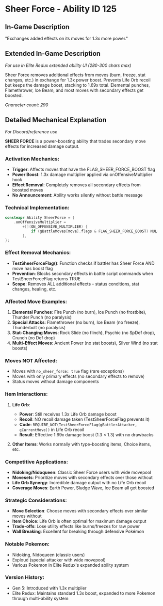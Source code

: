# Sheer Force - Ability ID 125

## In-Game Description
"Exchanges added effects on its moves for 1.3x more power."

## Extended In-Game Description
*For use in Elite Redux extended ability UI (280-300 chars max)*

Sheer Force removes additional effects from moves (burn, freeze, stat changes, etc.) in exchange for 1.3x power boost. Prevents Life Orb recoil but keeps the damage boost, stacking to 1.69x total. Elemental punches, Flamethrower, Ice Beam, and most moves with secondary effects get boosted.

*Character count: 290*

## Detailed Mechanical Explanation
*For Discord/reference use*

**SHEER FORCE** is a power-boosting ability that trades secondary move effects for increased damage output.

### Activation Mechanics:
- **Trigger**: Affects moves that have the FLAG_SHEER_FORCE_BOOST flag
- **Power Boost**: 1.3x damage multiplier applied via onOffensiveMultiplier hook
- **Effect Removal**: Completely removes all secondary effects from boosted moves
- **No Announcement**: Ability works silently without battle message

### Technical Implementation:
```c
constexpr Ability SheerForce = {
    .onOffensiveMultiplier =
        +[](ON_OFFENSIVE_MULTIPLIER) {
            if (gBattleMoves[move].flags & FLAG_SHEER_FORCE_BOOST) MUL(1.3);
        },
};
```

### Effect Removal Mechanics:
- **TestSheerForceFlag()**: Function checks if battler has Sheer Force AND move has boost flag
- **Prevention**: Blocks secondary effects in battle script commands when TestSheerForceFlag returns TRUE
- **Scope**: Removes ALL additional effects - status conditions, stat changes, healing, etc.

### Affected Move Examples:
1. **Elemental Punches**: Fire Punch (no burn), Ice Punch (no frostbite), Thunder Punch (no paralysis)
2. **Special Attacks**: Flamethrower (no burn), Ice Beam (no freeze), Thunderbolt (no paralysis)
3. **Stat-Changing Moves**: Rock Slide (no flinch), Psychic (no SpDef drop), Crunch (no Def drop)
4. **Multi-Effect Moves**: Ancient Power (no stat boosts), Silver Wind (no stat boosts)

### Moves NOT Affected:
- Moves with `no_sheer_force: true` flag (rare exceptions)
- Moves with only primary effects (no secondary effects to remove)
- Status moves without damage components

### Item Interactions:
1. **Life Orb**: 
   - **Power**: Still receives 1.3x Life Orb damage boost
   - **Recoil**: NO recoil damage taken (TestSheerForceFlag prevents it)
   - **Code**: `REQUIRE_NOT(TestSheerForceFlag(gBattlerAttacker, gCurrentMove))` in Life Orb recoil
   - **Result**: Effective 1.69x damage boost (1.3 × 1.3) with no drawbacks

2. **Other Items**: Works normally with type-boosting items, Choice items, etc.

### Competitive Applications:
- **Nidoking/Nidoqueen**: Classic Sheer Force users with wide movepool
- **Movesets**: Prioritize moves with secondary effects over those without
- **Life Orb Synergy**: Incredible damage output with no Life Orb recoil
- **Coverage Moves**: Earth Power, Sludge Wave, Ice Beam all get boosted

### Strategic Considerations:
- **Move Selection**: Choose moves with secondary effects over similar moves without
- **Item Choice**: Life Orb is often optimal for maximum damage output
- **Trade-offs**: Lose utility effects like burns/freezes for raw power
- **Wall Breaking**: Excellent for breaking through defensive Pokémon

### Notable Pokemon:
- Nidoking, Nidoqueen (classic users)
- Exploud (special attacker with wide movepool)
- Various Pokemon in Elite Redux's expanded ability system

### Version History:
- Gen 5: Introduced with 1.3x multiplier
- Elite Redux: Maintains standard 1.3x boost, expanded to more Pokemon through multi-ability system